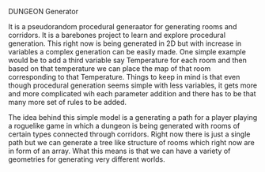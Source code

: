 DUNGEON Generator

It is a pseudorandom procedural generaator for generating rooms and corridors. It is a barebones project to learn and explore procedural generation. This right now is being generated in 2D but with increase in variables a complex generation can be easily made. One simple example would be to add a third variable say Temperature for each room and then based on that temperature we can place the map of that room corresponding to that Temperature. Things to keep in mind is that even though procedural generation seems simple with less variables, it gets more and more complicated wih each parameter addition and there has to be that many more set of rules to be added.

The idea behind this simple model is a generating a path for a player playing a roguelike game in which a dungeon is being generated with rooms of certain types connected through corridors. Right now there is just a single path but we can generate a tree like structure of rooms which right now are in form of an array. What this means is that we can have a variety of geometries for generating very different worlds. 